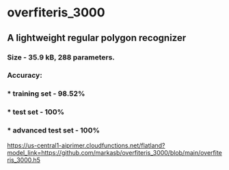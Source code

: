 # overfiteris_3000

## A lightweight regular polygon recognizer

### Size - $35.9\text{ kB}$, $288$ parameters.
### Accuracy:
### * training set - $98.52$%
### * test set - $100$%
### * advanced test set - $100$%

https://us-central1-aiprimer.cloudfunctions.net/flatland?model_link=https://github.com/markasb/overfiteris_3000/blob/main/overfiteris_3000.h5
